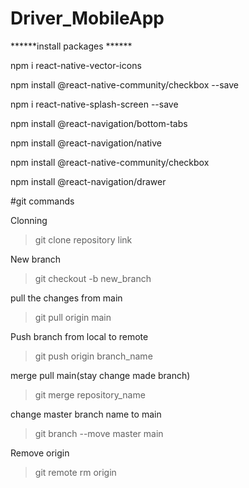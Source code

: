 # Driver_MobileApp

******install packages ******

npm i react-native-vector-icons

npm install @react-native-community/checkbox --save

npm i react-native-splash-screen --save

npm install @react-navigation/bottom-tabs

npm install @react-navigation/native

npm install @react-native-community/checkbox

npm install @react-navigation/drawer 

#git commands

Clonning
> git clone repository link

New branch
>git checkout -b new_branch

pull the changes from main
>git pull origin main



Push branch from local to remote
>git push origin branch_name

merge pull main(stay change made branch)
>git merge repository_name

change master branch name to main
>git branch --move master main

Remove origin
>git remote rm origin


